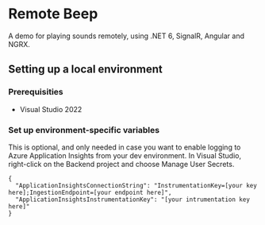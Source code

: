# Remote Beep

A demo for playing sounds remotely, using .NET 6, SignalR, Angular and NGRX.

## Setting up a local environment

### Prerequisities

- Visual Studio 2022

### Set up environment-specific variables

This is optional, and only needed in case you want to enable logging to Azure Application Insights from your dev environment. 
In Visual Studio, right-click on the Backend project and choose Manage User Secrets.

```
{
  "ApplicationInsightsConnectionString": "InstrumentationKey=[your key here];IngestionEndpoint=[your endpoint here]",
  "ApplicationInsightsInstrumentationKey": "[your intrumentation key here]"
}
```


